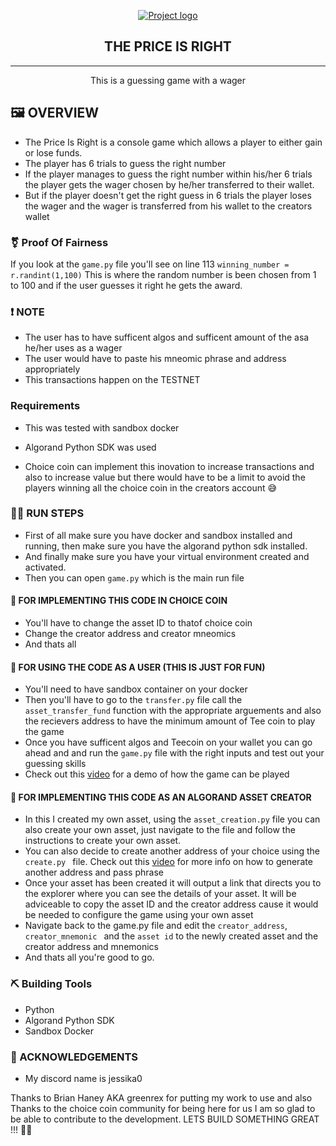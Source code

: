 <p align="center">
  <a href="" rel="noopener">
 <img src="https://avatars.githubusercontent.com/u/87402354?v=4" alt="Project logo"></a>
</p>
<h2 align="center">THE PRICE IS RIGHT</h2>

<div align="center">


</div>

---

<p align="center"> This is a guessing game with a wager
    <br> 
</p>

## 🖼 OVERVIEW
- The Price Is Right is a console game which allows a player to either gain or lose funds.
- The player has 6 trials to guess the right number
- If the player manages to guess the right number within his/her 6 trials the player gets the wager chosen by he/her transferred to their wallet.
- But if the player doesn't get the right guess in 6 trials the player loses the wager and the wager is transferred from his wallet to the creators wallet

### ⚧ Proof Of Fairness
If you look at the `game.py` file you'll see on line 113 
`winning_number = r.randint(1,100)`
This is where the random number is been chosen from 1 to 100 and if the user guesses it right he gets the award.

### ❗️ NOTE
-   The user has to have sufficent algos and sufficent amount of the asa he/her uses as a wager
- The user would have to paste his mneomic phrase and address appropriately
- This transactions happen on the TESTNET

### Requirements
- This was tested with sandbox docker
- Algorand Python SDK was used

- Choice coin can implement this inovation to increase transactions and also to increase value but there would have to be a limit to avoid the players winning all the choice coin in the creators account 😅

### 🏃🏻 RUN STEPS
 - First of all make sure you have docker and sandbox installed and running, then make sure you have the algorand python sdk installed.  
 - And finally make sure you have your virtual environment created and activated.
 - Then you can open `game.py` which is the main run file

#### 💼 FOR IMPLEMENTING THIS CODE IN CHOICE COIN
- You'll have to change the asset ID to thatof choice coin
- Change the creator address and creator mneomics 
- And thats all 

#### 🎈 FOR USING THE CODE AS A USER (THIS IS JUST FOR FUN)
 -  You'll need to have sandbox container on your docker 
 - Then you'll have to go to the `transfer.py` file call the  `asset_transfer_fund` function with the appropriate arguements and also the recievers address to have the minimum amount of Tee coin to play the game
 - Once you have sufficent algos and Teecoin on your wallet you can go ahead and and run the `game.py` file with the right inputs and test out your guessing skills
 - Check out this [video](https://youtu.be/ldXXihLD9r4) for a demo of how the game can be played 

 #### 🧌 FOR IMPLEMENTING THIS CODE AS AN ALGORAND ASSET CREATOR
 - In this I created my own asset, using the `asset_creation.py` file you can also create your own asset, just navigate to the file and follow the instructions to create your own asset.
 - You can also decide to create another address of your choice using the `create.py ` file. Check out this [video](https://www.youtube.com/watch?v=ku2hFalMWmA&t=161s) for more info on how to generate another address and pass phrase
 - Once your asset has been created it will output a link that directs you to the explorer where you can see the details of your asset. It will be adviceable to copy the asset ID and the creator address cause it would be needed to configure the game using your own asset
 - Navigate back to the game.py file and edit the `creator_address`, `creator_mnemonic ` and the `asset id` to the newly created asset and the creator address and mnemonics
 - And thats all you're good to go.


 ### ⛏️ Building Tools
 - Python
 - Algorand Python SDK
 - Sandbox Docker

### 🎉 ACKNOWLEDGEMENTS
- My discord name is jessika0

Thanks to Brian Haney AKA greenrex for putting my work to use and also Thanks to the choice coin community for being here for us I am so glad to be able to contribute to the development. LETS BUILD SOMETHING GREAT !!! 🧑‍💻



